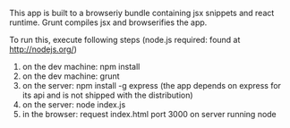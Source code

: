 This app is built to a browseriy bundle containing jsx snippets and react runtime. Grunt compiles jsx and browserifies the app.

To run this, execute following steps (node.js required: found at http://nodejs.org/)

1. on the dev machine: npm install
2. on the dev machine: grunt
3. on the server: npm install -g express (the app depends on express for its api and is not shipped with the distribution)
4. on the server: node index.js
5. in the browser: request index.html port 3000 on server running node
